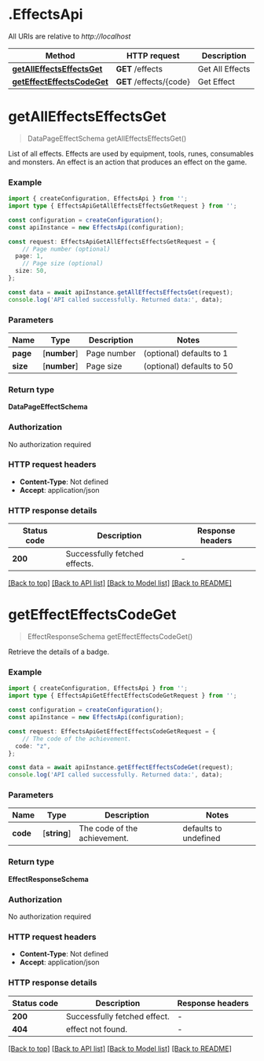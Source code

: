 # .EffectsApi

All URIs are relative to *http://localhost*

Method | HTTP request | Description
------------- | ------------- | -------------
[**getAllEffectsEffectsGet**](EffectsApi.md#getAllEffectsEffectsGet) | **GET** /effects | Get All Effects
[**getEffectEffectsCodeGet**](EffectsApi.md#getEffectEffectsCodeGet) | **GET** /effects/{code} | Get Effect


# **getAllEffectsEffectsGet**
> DataPageEffectSchema getAllEffectsEffectsGet()

List of all effects. Effects are used by equipment, tools, runes, consumables and monsters. An effect is an action that produces an effect on the game.

### Example


```typescript
import { createConfiguration, EffectsApi } from '';
import type { EffectsApiGetAllEffectsEffectsGetRequest } from '';

const configuration = createConfiguration();
const apiInstance = new EffectsApi(configuration);

const request: EffectsApiGetAllEffectsEffectsGetRequest = {
    // Page number (optional)
  page: 1,
    // Page size (optional)
  size: 50,
};

const data = await apiInstance.getAllEffectsEffectsGet(request);
console.log('API called successfully. Returned data:', data);
```


### Parameters

Name | Type | Description  | Notes
------------- | ------------- | ------------- | -------------
 **page** | [**number**] | Page number | (optional) defaults to 1
 **size** | [**number**] | Page size | (optional) defaults to 50


### Return type

**DataPageEffectSchema**

### Authorization

No authorization required

### HTTP request headers

 - **Content-Type**: Not defined
 - **Accept**: application/json


### HTTP response details
| Status code | Description | Response headers |
|-------------|-------------|------------------|
**200** | Successfully fetched effects. |  -  |

[[Back to top]](#) [[Back to API list]](README.md#documentation-for-api-endpoints) [[Back to Model list]](README.md#documentation-for-models) [[Back to README]](README.md)

# **getEffectEffectsCodeGet**
> EffectResponseSchema getEffectEffectsCodeGet()

Retrieve the details of a badge.

### Example


```typescript
import { createConfiguration, EffectsApi } from '';
import type { EffectsApiGetEffectEffectsCodeGetRequest } from '';

const configuration = createConfiguration();
const apiInstance = new EffectsApi(configuration);

const request: EffectsApiGetEffectEffectsCodeGetRequest = {
    // The code of the achievement.
  code: "z",
};

const data = await apiInstance.getEffectEffectsCodeGet(request);
console.log('API called successfully. Returned data:', data);
```


### Parameters

Name | Type | Description  | Notes
------------- | ------------- | ------------- | -------------
 **code** | [**string**] | The code of the achievement. | defaults to undefined


### Return type

**EffectResponseSchema**

### Authorization

No authorization required

### HTTP request headers

 - **Content-Type**: Not defined
 - **Accept**: application/json


### HTTP response details
| Status code | Description | Response headers |
|-------------|-------------|------------------|
**200** | Successfully fetched effect. |  -  |
**404** | effect not found. |  -  |

[[Back to top]](#) [[Back to API list]](README.md#documentation-for-api-endpoints) [[Back to Model list]](README.md#documentation-for-models) [[Back to README]](README.md)


